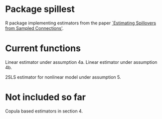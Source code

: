 # Package spillest
R package implementing estimators from the paper [`Estimating Spillovers from Sampled Connections'](https://kieranmarray.com/images/Estimating_spillover_effects.pdf).

# Current functions 
Linear estimator under assumption 4a.
Linear estimator under assumption 4b.

2SLS estimator for nonlinear model under assumption 5. 

# Not included so far
Copula based estimators in section 4.
